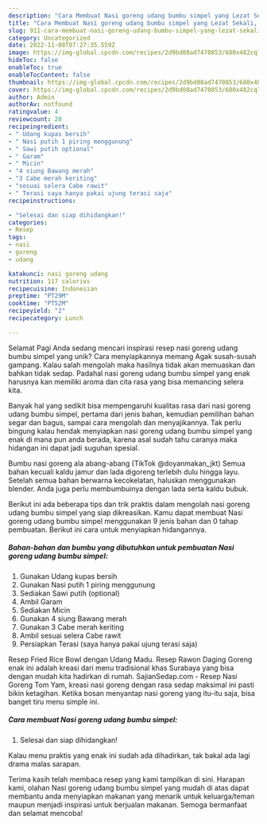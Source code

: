 ```yaml
---
description: "Cara Membuat Nasi goreng udang bumbu simpel yang Lezat Sekali, Mantap"
title: "Cara Membuat Nasi goreng udang bumbu simpel yang Lezat Sekali, Mantap"
slug: 911-cara-membuat-nasi-goreng-udang-bumbu-simpel-yang-lezat-sekali-mantap
category: Uncategorized
date: 2022-11-08T07:27:35.559Z
image: https://img-global.cpcdn.com/recipes/2d9bd08ad7470853/680x482cq70/nasi-goreng-udang-bumbu-simpel-foto-resep-utama.jpg
hideToc: false
enableToc: true
enableTocContent: false
thumbnail: https://img-global.cpcdn.com/recipes/2d9bd08ad7470853/680x482cq70/nasi-goreng-udang-bumbu-simpel-foto-resep-utama.jpg
cover: https://img-global.cpcdn.com/recipes/2d9bd08ad7470853/680x482cq70/nasi-goreng-udang-bumbu-simpel-foto-resep-utama.jpg
author: Admin
authorAv: notfound
ratingvalue: 4
reviewcount: 20
recipeingredient:
- " Udang kupas bersih"
- " Nasi putih 1 piring menggunung"
- " Sawi putih optional"
- " Garam"
- " Micin"
- "4 siung Bawang merah"
- "3 Cabe merah keriting"
- "sesuai selera Cabe rawit"
- " Terasi saya hanya pakai ujung terasi saja"
recipeinstructions:

- "Selesai dan siap dihidangkan!"
categories:
- Resep
tags:
- nasi
- goreng
- udang

katakunci: nasi goreng udang 
nutrition: 117 calories
recipecuisine: Indonesian
preptime: "PT29M"
cooktime: "PT52M"
recipeyield: "2"
recipecategory: Lunch

---
```



Selamat Pagi Anda sedang mencari inspirasi resep nasi goreng udang bumbu simpel yang unik? Cara menyiapkannya memang Agak susah-susah gampang. Kalau salah mengolah maka hasilnya tidak akan memuaskan dan bahkan tidak sedap. Padahal nasi goreng udang bumbu simpel yang enak harusnya kan memiliki aroma dan cita rasa yang bisa memancing selera kita.


Banyak hal yang sedikit bisa mempengaruhi kualitas rasa dari nasi goreng udang bumbu simpel, pertama dari jenis bahan, kemudian pemilihan bahan segar dan bagus, sampai cara mengolah dan menyajikannya. Tak perlu bingung kalau hendak menyiapkan nasi goreng udang bumbu simpel yang enak di mana pun anda berada, karena asal sudah tahu caranya maka hidangan ini dapat jadi suguhan spesial.

Bumbu nasi goreng ala abang-abang (TikTok @doyanmakan_jkt) Semua bahan kecuali kaldu jamur dan lada digoreng terlebih dulu hingga layu. Setelah semua bahan berwarna kecokelatan, haluskan menggunakan blender. Anda juga perlu membumbuinya dengan lada serta kaldu bubuk.


Berikut ini ada beberapa tips dan trik praktis dalam mengolah nasi goreng udang bumbu simpel yang siap dikreasikan. Kamu dapat membuat Nasi goreng udang bumbu simpel menggunakan 9 jenis bahan dan 0 tahap pembuatan. Berikut ini cara untuk menyiapkan hidangannya.

<!--inarticleads1-->

##### Bahan-bahan dan bumbu yang dibutuhkan untuk pembuatan Nasi goreng udang bumbu simpel:

1. Gunakan  Udang kupas bersih
1. Gunakan  Nasi putih 1 piring menggunung
1. Sediakan  Sawi putih (optional)
1. Ambil  Garam
1. Sediakan  Micin
1. Gunakan 4 siung Bawang merah
1. Gunakan 3 Cabe merah keriting
1. Ambil sesuai selera Cabe rawit
1. Persiapkan  Terasi (saya hanya pakai ujung terasi saja)


Resep Fried Rice Bowl dengan Udang Madu. Resep Rawon Daging Goreng enak ini adalah kreasi dari menu tradisional khas Surabaya yang bisa dengan mudah kita hadirkan di rumah. SajianSedap.com - Resep Nasi Goreng Tom Yam, kreasi nasi goreng dengan rasa sedap maksimal ini pasti bikin ketagihan. Ketika bosan menyantap nasi goreng yang itu-itu saja, bisa banget tiru menu simple ini. 

<!--inarticleads2-->

##### Cara membuat Nasi goreng udang bumbu simpel:


1. Selesai dan siap dihidangkan!

Kalau menu praktis yang enak ini sudah ada dihadirkan, tak bakal ada lagi drama malas sarapan. 

Terima kasih telah membaca resep yang kami tampilkan di sini. Harapan kami, olahan Nasi goreng udang bumbu simpel yang mudah di atas dapat membantu anda menyiapkan makanan yang menarik untuk keluarga/teman maupun menjadi inspirasi untuk berjualan makanan. Semoga bermanfaat dan selamat mencoba!
